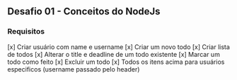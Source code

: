 ## Desafio 01 - Conceitos do NodeJs

### Requisitos
[x] Criar usuário com name e username
[x] Criar um novo todo
[x] Criar lista de todos
[x] Alterar o title e deadline de um todo existente
[x] Marcar um todo como feito
[x] Excluir um todo
[x] Todos os itens acima para usuários especificos (username passado pelo header)
